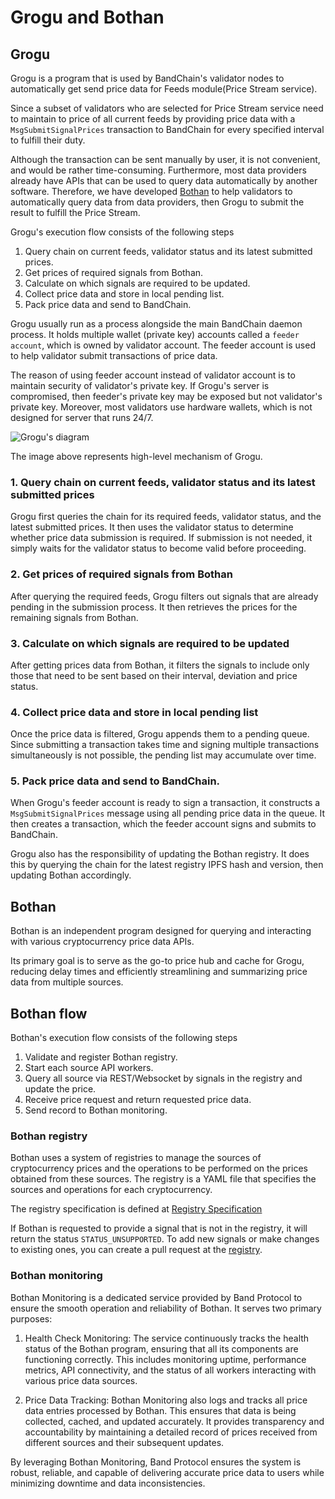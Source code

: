 # Grogu and Bothan

## Grogu

Grogu is a program that is used by BandChain's validator nodes to automatically get send price data for Feeds module(Price Stream service).

Since a subset of validators who are selected for Price Stream service need to maintain to price of all current feeds by providing price data with a `MsgSubmitSignalPrices` transaction to BandChain for every specified interval to fulfill their duty.

Although the transaction can be sent manually by user, it is not convenient, and would be rather time-consuming. 
Furthermore, most data providers already have APIs that can be used to query data automatically by another software. 
Therefore, we have developed [Bothan](#bothan) to help validators to automatically query data from data providers, then Grogu to submit the result to fulfill the Price Stream.

Grogu's execution flow consists of the following steps
1. Query chain on current feeds, validator status and its latest submitted prices.
2. Get prices of required signals from Bothan.
3. Calculate on which signals are required to be updated.
4. Collect price data and store in local pending list.
5. Pack price data and send to BandChain.

Grogu usually run as a process alongside the main BandChain daemon process. It holds multiple wallet (private key) accounts called a `feeder account`, which is owned by validator account. The feeder account is used to help validator submit 
transactions of price data.

The reason of using feeder account instead of validator account is to maintain security of validator's private key. 
If Grogu's server is compromised, then feeder's private key may be exposed but not validator's private key. 
Moreover, most validators use hardware wallets, which is not designed for server that runs 24/7.

![Grogu's diagram](https://imgur.com/a/3fMFJxu)

The image above represents high-level mechanism of Grogu.

### 1. Query chain on current feeds, validator status and its latest submitted prices

Grogu first queries the chain for its required feeds, validator status, and the latest submitted prices. It then uses the validator status to determine whether price data submission is required. If submission is not needed, it simply waits for the validator status to become valid before proceeding.

### 2. Get prices of required signals from Bothan

After querying the required feeds, Grogu filters out signals that are already pending in the submission process. It then retrieves the prices for the remaining signals from Bothan.

### 3. Calculate on which signals are required to be updated

After getting prices data from Bothan, it filters the signals to include only those that need to be sent based on their interval, deviation and price status.

### 4. Collect price data and store in local pending list

Once the price data is filtered, Grogu appends them to a pending queue. Since submitting a transaction takes time and signing multiple transactions simultaneously is not possible, the pending list may accumulate over time.

### 5. Pack price data and send to BandChain.

When Grogu's feeder account is ready to sign a transaction, it constructs a `MsgSubmitSignalPrices` message using all pending price data in the queue. It then creates a transaction, which the feeder account signs and submits to BandChain.

Grogu also has the responsibility of updating the Bothan registry. It does this by querying the chain for the latest registry IPFS hash and version, then updating Bothan accordingly.

## Bothan

Bothan is an independent program designed for querying and interacting with various cryptocurrency price data APIs.

Its primary goal is to serve as the go-to price hub and cache for Grogu, reducing delay times and efficiently streamlining and summarizing price data from multiple sources.

## Bothan flow

Bothan's execution flow consists of the following steps
1. Validate and register Bothan registry.
2. Start each source API workers.
3. Query all source via REST/Websocket by signals in the registry and update the price.
4. Receive price request and return requested price data.
5. Send record to Bothan monitoring.

### Bothan registry

Bothan uses a system of registries to manage the sources of cryptocurrency prices and the operations to be performed on the prices obtained from these sources. The registry is a YAML file that specifies the sources and operations for each cryptocurrency.

The registry specification is defined at [Registry Specification](../signaling-hub/04-registry-specification.md)

If Bothan is requested to provide a signal that is not in the registry, it will return the status `STATUS_UNSUPPORTED`. To add new signals or make changes to existing ones, you can create a pull request at the [registry](https://github.com/bandprotocol/registry).

### Bothan monitoring

Bothan Monitoring is a dedicated service provided by Band Protocol to ensure the smooth operation and reliability of Bothan. It serves two primary purposes:

1. Health Check Monitoring:
   The service continuously tracks the health status of the Bothan program, ensuring that all its components are functioning correctly. This includes monitoring uptime, performance metrics, API connectivity, and the status of all workers interacting with various price data sources.

2. Price Data Tracking:
   Bothan Monitoring also logs and tracks all price data entries processed by Bothan. This ensures that data is being collected, cached, and updated accurately. It provides transparency and accountability by maintaining a detailed record of prices received from different sources and their subsequent updates.

By leveraging Bothan Monitoring, Band Protocol ensures the system is robust, reliable, and capable of delivering accurate price data to users while minimizing downtime and data inconsistencies.
